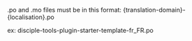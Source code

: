 .po and .mo files must be in this format:
{translation-domain}-{localisation}.po

ex:
disciple-tools-plugin-starter-template-fr_FR.po
